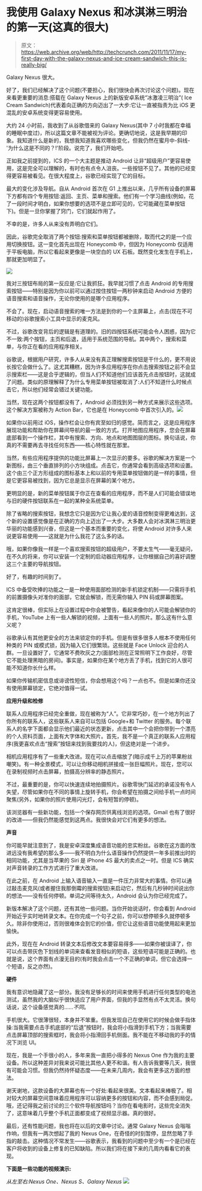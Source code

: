 # 我使用 Galaxy Nexus 和冰淇淋三明治的第一天(这真的很大)

> 原文：<https://web.archive.org/web/http://techcrunch.com/2011/11/17/my-first-day-with-the-galaxy-nexus-and-ice-cream-sandwich-this-is-really-big/>

Galaxy Nexus 很大。

好了，我们已经解决了这个问题(不要担心，我们很快会再次讨论这个问题)。现在来看更重要的消息:搭载在 Galaxy Nexus 上的新版安卓系统“冰激凌三明治”( Ice Cream Sandwich)代表着向正确的方向迈出了一大步:它让一直被指责为比 iOS 更混乱的安卓系统变得更容易使用。

大约 24 小时前，我收到了从谷歌借来的 Galaxy Nexus(其中 7 小时我都在幸福的睡眠中度过)，所以这篇文章不能被视为评论。更确切地说，这是我早期的印象。我知道什么是新的，我想我知道我喜欢哪些变化，但我仍然在蜜月中-斜线-'为什么这是不同的？!'阶段。说完了，我们开始吧。

正如我之前提到的，ICS 的一个大主题是推动 Android 让非“超级用户”更容易使用，这是完全可以理解的，有时也有点令人沮丧。一些按钮不见了。其他的已经变得更容易被看见。在很大程度上，谷歌已经实现了它的目标。

最大的变化涉及导航。自从 Android 首次在 G1 上推出以来，几乎所有设备的屏幕下方都有四个专用按钮:返回、主页、菜单和搜索。他们有一个学习曲线(例如，花了一段时间才明白，如果你想要的选项不是立即可见的，它可能藏在菜单按钮下)。但是一旦你掌握了窍门，它们就起作用了。

不幸的是，许多人从来没有弄明白它们。

因此，谷歌完全取消了两个按钮:搜索和菜单按钮都被删除，取而代之的是一个应用切换按钮。这一变化首先出现在 Honeycomb 中，但因为 Honeycomb 仅适用于平板电脑，所以它看起来更像是一块空白的 UX 石板。既然变化发生在手机上，那就更加明显了。

![](img/37eee36fb693260d81c9dad0d04248da.png)

我对三按钮布局的第一反应是:它让我抓狂。我早就习惯了点击 Android 的专用搜索按钮——特别是因为你以前可以通过按住按钮一两秒钟来启动 Android 方便的语音搜索和语音操作，无论你使用的是哪个应用程序。

不会了。现在，启动语音搜索的唯一方法是到你的一个主屏幕上，点击(现在不可移动的)谷歌搜索小工具中显示的麦克风。

不过，谷歌改变背后的逻辑是有道理的。旧的四按钮系统可能会令人困惑，因为它不一致:两个按钮，主页和后退，适用于系统范围的导航。其中两个，搜索和菜单，与你正在看的应用程序相关。

谷歌说，根据用户研究，许多人从来没有真正理解搜索按钮是干什么的，更不用说长按它会做什么了。这尤其糟糕，因为许多应用程序在你点击搜索按钮之前不会显示搜索栏——这是合乎逻辑的，但当人们不知道他们应该首先点击按钮时，这就成了问题。类似的原理解释了为什么专用菜单按钮被取消了:人们不知道什么时候点击它，所以他们经常会错过关键功能。

当然，现在这两个按钮都没有了，Android 必须找到另一种方式来展示这些选项。这个解决方案被称为 Action Bar，它也是在 Honeycomb 中首次引入的。![](img/e3ac279c29bc484141ad8b06f304d828.png)

如果你以前用过 iOS，操作栏会让你有宾至如归的感觉。简而言之，这是应用程序展现功能和帮助你在屏幕间导航的最一致的方式。打开地图应用程序，您会在屏幕底部看到一个操作栏，其中有搜索、方向、地点和地图图层的图标。换句话说，你真的不需要再去寻找任何东西——核心特性就在那里。

当然，有些应用程序提供的功能比屏幕上一次显示的要多。谷歌的解决方案是一个新图标，由三个垂直排列的小方块组成。点击它，你通常会看到高级选项和设置。这个由三个正方形组成的图标基本上和以前的专用菜单按钮做的是一样的事情，但是它更容易被找到，因为它总是显示在屏幕的某个地方。

更明显的是，新的菜单按钮属于你正在查看的应用程序，而不是人们可能会错误地与旧的硬件按钮联系在一起的某种全系统菜单。

除了省略的搜索按钮，我想念它只是因为它让我心爱的语音控制变得更难达到，这个新的设置感觉像是在正确的方向上迈出了一大步。大多数人会对冰淇淋三明治更华丽的功能感到兴奋，但这是一个基本而重要的变化，将使 Android 对许多人来说更容易使用——这就是为什么我花了这么多的话。

哦，如果你像我一样是一个喜欢搜索按钮的超级用户，不要太生气——毫无疑问，在不久的将来，你可以安装一个定制的启动器应用程序，让你根据自己的喜好调整这三个主要的导航按钮。

好了，有趣的时间到了。

ICS 中备受吹捧的功能之一是一种使用面部检测的新手机锁定机制——只需将手机的前置摄像头对准你的面部，它就会解锁，而无需你输入 PIN 码或屏幕图案。

这肯定很棒，但实际上在设置过程中你会被警告，看起来像你的人可能会解锁你的手机，YouTube 上有一些人解锁的视频，上面有一些人的照片。那么这有什么意义呢？

谷歌承认有其他更安全的方法来锁定你的手机。但是有很多很多人根本不使用任何种类的 PIN 或模式锁，因为输入它们很繁琐。这些就是 Face Unlock 迎合的人群。一旦设置好了，它通常不费吹灰之力(面部检测在正常照明下工作良好，尽管它不能处理黑暗的房间)。事实是，如果你在某个地方丢了手机，找到它的人很可能不知道你长什么样。

如果你传输机密信息或诽谤性短信，你会想用这个吗？一点也不。但是如果你还没有使用屏幕锁定，它绝对值得一试。

**应用升级和检修**

联系人应用程序已经完全重做，现在被称为“人”。它非常巧妙，在一个地方列出了你所有的联系人，这些联系人来自可以包括 Google+和 Twitter 的服务。每个联系人的名字下面都会显示他们最近的状态更新，点击其中一个会把你带到一个漂亮的个人资料页面，上面有大字体和大照片。首先，我不是一个真正的联系人应用程序(我更喜欢点击“搜索”按钮来找到我要找的人)，但这绝对是一个进步。

相机应用程序有了一些重大改进。现在可以点击缩放了(暗示成千上万的苹果粉丝嘲笑)。有一种全景模式，可以让你移动相机拼接成一张巨幅照片。现在，您可以在录制视频时点击屏幕，拍摄高分辨率的静态照片。

不过，最重要的是，你可以快速连续地拍摄照片。谷歌零快门延迟的承诺没有令人失望，尽管如果你在不同的事情上旋转手机，你会希望在拍摄之间给手机一点时间聚焦(另外，如果你的照片使用闪光灯，会有短暂的停顿)。

该浏览器有一些新功能，包括一个保存网页供离线浏览的选项。Gmail 也有了很好的改进——但我仍然能感觉到这两点。我很快会对它们有更多的想法。

**声音**

你可能早就注意到了，我是安卓深度集成语音功能的忠实粉丝。谷歌在这方面的改进远没有我希望的那么多——我不明白为什么语音操作仍然提供一年多前推出时的相同功能，尤其是当苹果的 Siri 是 iPhone 4S 最大的卖点之一时。但是 ICS 确实对声音转录的工作方式进行了重大改进。

在此之前，在 Android 上输入语音输入一直是一件压力非常大的事情。你可以通过敲击麦克风(或者握住我那倒霉的搜索按钮)来启动它，然后有几秒钟时间说出你的想法——没有任何停顿。单词之间等待太久，Android 会认为你已经完成了。

新版本解决了这个问题，还有其他一些问题。当你开始说话时，你会看到 Android 开始近乎实时地转录文本。在你完成一个句子之前，你可以想停顿多久就停顿多久。除非你使用过，否则很难体会到它的价值，但它让这些语音功能使用起来更加愉快。

此外，现在在 Android 转录文本后修改文本要容易得多——如果你被误译了，你可以点击带灰色下划线的单词来查看发音相似的短语，这些短语可能是正确的。也就是说，这个界面有点漫无目的(有时我会点击一个不正确的单词，但它会选择一个短语，反之亦然)。

**硬件**

我有意识地隐藏了这一部分。我没有足够长的时间来使用手机进行任何类型的电池测试，虽然我的大脑似乎很快适应了用户界面，但我的手显然有点不太灵活。换句话说，这个设备感觉真的……*不同*。

手机很大。它很薄很轻，本身并不笨重。但我发现自己在使用它的时候会做手指体操:当我需要点击手机底部的“后退”按钮时，我会将小指滑到手机下方；当我需要点击屏幕顶部的搜索框时，我会将小指滑回手机侧面。我不能在不移动我的手的情况下浏览 UI。

现在，我是一个手很小的人，多年来我一直把小得多的 Nexus One 作为我的主要设备。所以这种差异对我来说可能比其他人更不和谐。有人告诉我要等几天，我很有可能会习惯。但我仍然持怀疑态度——在未来几周内，我会有更多这方面的想法。

谢天谢地，这款设备的大屏幕也有一个好处:看起来很美。文本看起来棒极了。相对较大的屏幕空间意味着应用程序可以容纳更多的按钮和内容，而不会感到局促。哦，还记得我之前讨论的三个软件导航按钮吗？当你在看电影时，这些完全消失了，这意味着几乎整个手机正面都变成了视频显示器。真的很好。

最后，还有性能问题，我也将在以后的文章中讨论。通常 Galaxy Nexus 会嗡嗡作响，但我有一两次想起了我的 Nexus One，在奇怪的时刻暂停，显然忽略了手指的敲击。这种情况不常发生——谷歌表示，我看到的问题中至少有一个是已经在客户将收到的设备上修复的已知缺陷。所以我们将在接下来的几周内看看它的表现。

**下面是一些功能的视频演示:**

*从左至右:Nexus One、Nexus S、Galaxy Nexus*
![](img/38c0fc7deef2d7bb4084a9fcd4c7dfff.png)